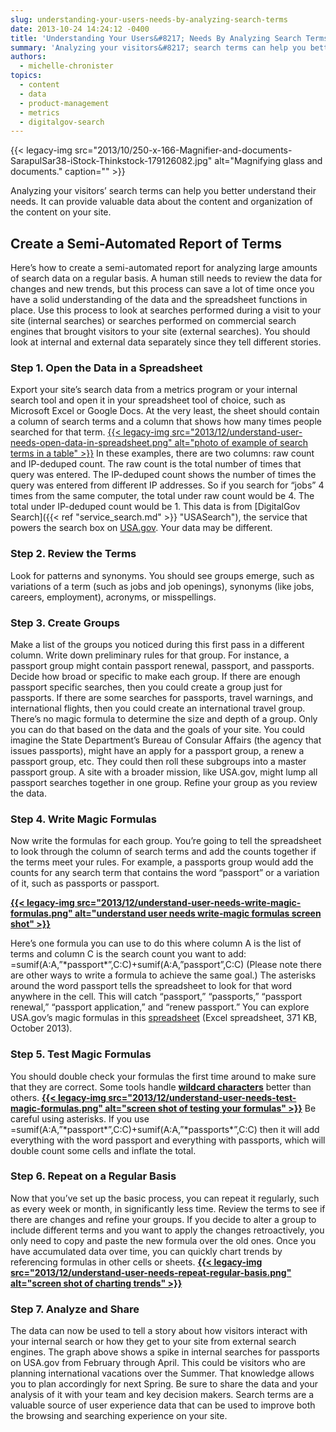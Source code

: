 ```yaml
---
slug: understanding-your-users-needs-by-analyzing-search-terms
date: 2013-10-24 14:24:12 -0400
title: 'Understanding Your Users&#8217; Needs By Analyzing Search Terms'
summary: 'Analyzing your visitors&#8217; search terms can help you better understand their needs. It can provide valuable data about the content and organization of the content on your site. Create a Semi-Automated Report of Terms Here&#8217;s how to create a semi-automated report for analyzing large amounts of search data on a regular basis. A human still'
authors:
  - michelle-chronister
topics:
  - content
  - data
  - product-management
  - metrics
  - digitalgov-search
---
```


{{< legacy-img src="2013/10/250-x-166-Magnifier-and-documents-SarapulSar38-iStock-Thinkstock-179126082.jpg" alt="Magnifying glass and documents." caption="" >}} 

Analyzing your visitors&#8217; search terms can help you better understand their needs. It can provide valuable data about the content and organization of the content on your site.

## Create a Semi-Automated Report of Terms

Here&#8217;s how to create a semi-automated report for analyzing large amounts of search data on a regular basis. A human still needs to review the data for changes and new trends, but this process can save a lot of time once you have a solid understanding of the data and the spreadsheet functions in place. Use this process to look at searches performed during a visit to your site (internal searches) or searches performed on commercial search engines that brought visitors to your site (external searches). You should look at internal and external data separately since they tell different stories.

### Step 1. Open the Data in a Spreadsheet

Export your site’s search data from a metrics program or your internal search tool and open it in your spreadsheet tool of choice, such as Microsoft Excel or Google Docs. At the very least, the sheet should contain a column of search terms and a column that shows how many times people searched for that term. [{{< legacy-img src="2013/12/understand-user-needs-open-data-in-spreadsheet.png" alt="photo of example of search terms in a table" >}}](https://s3.amazonaws.com/digitalgov/_legacy-img/2013/12/understand-user-needs-open-data-in-spreadsheet.png)  In these examples, there are two columns: raw count and IP-deduped count. The raw count is the total number of times that query was entered. The IP-deduped count shows the number of times the query was entered from different IP addresses. So if you search for &#8220;jobs&#8221; 4 times from the same computer, the total under raw count would be 4. The total under IP-deduped count would be 1. This data is from [DigitalGov Search]({{< ref "service_search.md" >}} "USASearch"), the service that powers the search box on [USA.gov](http://www.usa.gov/). Your data may be different.

### Step 2. Review the Terms

Look for patterns and synonyms. You should see groups emerge, such as variations of a term (such as jobs and job openings), synonyms (like jobs, careers, employment), acronyms, or misspellings.

### Step 3. Create Groups

Make a list of the groups you noticed during this first pass in a different column. Write down preliminary rules for that group. For instance, a passport group might contain passport renewal, passport, and passports. Decide how broad or specific to make each group. If there are enough passport specific searches, then you could create a group just for passports. If there are some searches for passports, travel warnings, and international flights, then you could create an international travel group. There’s no magic formula to determine the size and depth of a group. Only you can do that based on the data and the goals of your site. You could imagine the State Department&#8217;s Bureau of Consular Affairs (the agency that issues passports), might have an apply for a passport group, a renew a passport group, etc. They could then roll these subgroups into a master passport group. A site with a broader mission, like USA.gov, might lump all passport searches together in one group. Refine your group as you review the data.

### Step 4. Write Magic Formulas

Now write the formulas for each group. You’re going to tell the spreadsheet to look through the column of search terms and add the counts together if the terms meet your rules. For example, a passports group would add the counts for any search term that contains the word &#8220;passport&#8221; or a variation of it, such as passports or passport.

<div>
  <b><a href="https://s3.amazonaws.com/digitalgov/_legacy-img/2013/12/understand-user-needs-write-magic-formulas.png">{{< legacy-img src="2013/12/understand-user-needs-write-magic-formulas.png" alt="understand user needs write-magic formulas screen shot" >}}</a></b>
</div>

Here&#8217;s one formula you can use to do this where column A is the list of terms and column C is the search count you want to add: =sumif(A:A,&#8221;\*passport\*&#8221;,C:C)+sumif(A:A,&#8221;passport&#8221;,C:C) (Please note there are other ways to write a formula to achieve the same goal.) The asterisks around the word passport tells the spreadsheet to look for that word anywhere in the cell. This will catch &#8220;passport,&#8221; &#8220;passports,&#8221; &#8220;passport renewal,&#8221; &#8220;passport application,&#8221; and &#8220;renew passport.&#8221; You can explore USA.gov&#8217;s magic formulas in this [spreadsheet](https://s3.amazonaws.com/digitalgov/_legacy-img/2013/10/usa.gov-monthly-search-reports-fy13.xlsx) (Excel spreadsheet, 371 KB, October 2013).

### Step 5. Test Magic Formulas

You should double check your formulas the first time around to make sure that they are correct. Some tools handle **[wildcard characters](http://office.microsoft.com/en-us/excel-help/wildcard-characters-HP005203612.aspx)** better than others. **[{{< legacy-img src="2013/12/understand-user-needs-test-magic-formulas.png" alt="screen shot of testing your formulas" >}}](https://s3.amazonaws.com/digitalgov/_legacy-img/2013/12/understand-user-needs-test-magic-formulas.png)** Be careful using asterisks. If you use =sumif(A:A,&#8221;\*passport\*&#8221;,C:C)+sumif(A:A,&#8221;\*passports\*&#8221;,C:C) then it will add everything with the word passport and everything with passports, which will double count some cells and inflate the total.

### Step 6. Repeat on a Regular Basis

Now that you&#8217;ve set up the basic process, you can repeat it regularly, such as every week or month, in significantly less time. Review the terms to see if there are changes and refine your groups. If you decide to alter a group to include different terms and you want to apply the changes retroactively, you only need to copy and paste the new formula over the old ones. Once you have accumulated data over time, you can quickly chart trends by referencing formulas in other cells or sheets. **[{{< legacy-img src="2013/12/understand-user-needs-repeat-regular-basis.png" alt="screen shot of charting trends" >}}](https://s3.amazonaws.com/digitalgov/_legacy-img/2013/12/understand-user-needs-repeat-regular-basis.png)**

### Step 7. Analyze and Share

The data can now be used to tell a story about how visitors interact with your internal search or how they get to your site from external search engines. The graph above shows a spike in internal searches for passports on USA.gov from February through April. This could be visitors who are planning international vacations over the Summer. That knowledge allows you to plan accordingly for next Spring. Be sure to share the data and your analysis of it with your team and key decision makers. Search terms are a valuable source of user experience data that can be used to improve both the browsing and searching experience on your site.